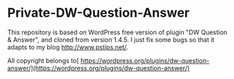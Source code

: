 Private-DW-Question-Answer
====================

This repository is based on WordPress free version of plugin "DW Question & Answer", and cloned from version 1.4.5.
I just fix some bugs so that it adapts to my blog http://www.pstips.net/.

All copyright belongs to[ https://wordpress.org/plugins/dw-question-answer/](https://wordpress.org/plugins/dw-question-answer/)
